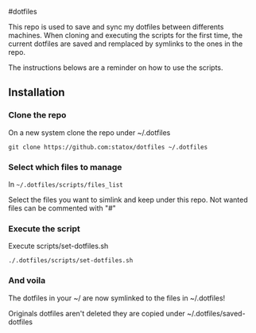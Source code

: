 #dotfiles

This repo is used to save and sync my dotfiles between differents machines.
When cloning and executing the scripts for the first time, the current dotfiles are saved and remplaced by symlinks to the ones in the repo.

The instructions belows are a reminder on how to use the scripts.

## Installation

### Clone the repo
On a new system clone the repo under ~/.dotfiles

`git clone https://github.com:statox/dotfiles ~/.dotfiles`

### Select which files to manage
In `~/.dotfiles/scripts/files_list` 

Select the files you want to simlink and keep under this repo. Not wanted files can be commented with "#"

### Execute the script
Execute scripts/set-dotfiles.sh

`./.dotfiles/scripts/set-dotfiles.sh`

### And voila
The dotfiles in your ~/  are now symlinked to the files in ~/.dotfiles!

Originals dotfiles aren't deleted they are copied under ~/.dotfiles/saved-dotfiles
